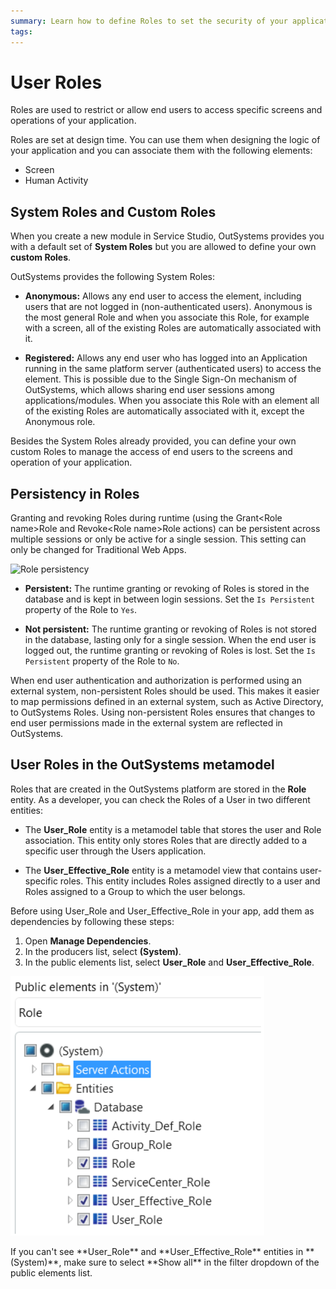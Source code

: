 ```yaml
---
summary: Learn how to define Roles to set the security of your applications.
tags: 
---
```


# User Roles

Roles are used to restrict or allow end users to access specific screens and
operations of your application.

Roles are set at design time. You can use them when designing the logic of
your application and you can associate them with the following elements:

* Screen
* Human Activity

## System Roles and Custom Roles

When you create a new module in Service Studio, OutSystems provides you with a
default set of **System Roles** but you are allowed to define your own
**custom Roles**.

OutSystems provides the following System Roles:

* **Anonymous:** Allows any end user to access the element, including users that are not logged in (non-authenticated users). Anonymous is the most general Role and when you associate this Role, for example with a screen, all of the existing Roles are automatically associated with it. 

* **Registered:** Allows any end user who has logged into an Application running in the same platform server (authenticated users) to access the element. This is possible due to the Single Sign-On mechanism of OutSystems, which allows sharing end user sessions among applications/modules. When you associate this Role with an element all of the existing Roles are automatically associated with it, except the Anonymous role. 

Besides the System Roles already provided, you can define your own custom Roles to manage the access of end users to the screens and operation of your application.

## Persistency in Roles

Granting and revoking Roles during runtime (using the Grant&lt;Role name&gt;Role
and Revoke&lt;Role name&gt;Role actions) can be persistent across multiple sessions
or only be active for a single session. This setting can only be changed for
Traditional Web Apps.

![Role persistency](images/Roles-persitency.png)

* **Persistent:** The runtime granting or revoking of Roles is stored in the database and is kept in between login sessions. Set the `Is Persistent` property of the Role to `Yes`. 

* **Not persistent:** The runtime granting or revoking of Roles is not stored in the database, lasting only for a single session. When the end user is logged out, the runtime granting or revoking of Roles is lost. Set the `Is Persistent` property of the Role to `No`. 

<div class="info" markdown="1">

When end user authentication and authorization is performed using an external system, non-persistent Roles should be used. This makes it easier to map permissions defined in an external system, such as Active Directory, to OutSystems Roles. Using non-persistent Roles ensures that changes to end user permissions made in the external system are reflected in OutSystems.

</div>

## User Roles in the OutSystems metamodel

Roles that are created in the OutSystems platform are stored in the **Role** entity.
As a developer, you can check the Roles of a User in two different entities:

* The **User_Role** entity is a metamodel table that stores the user and Role association. This entity only stores Roles that are directly added to a specific user through the Users application.

* The **User_Effective_Role** entity is a metamodel view that contains user-specific roles. This entity includes Roles assigned directly to a user and Roles assigned to a Group to which the user belongs.

Before using User_Role and User_Effective_Role in your app, add them as dependencies by following these steps:

1. Open **Manage Dependencies**.
2. In the producers list, select **(System)**.
3. In the public elements list, select **User_Role** and **User_Effective_Role**. 

![Entities with Role information in OutSystems](images/Roles_metamodel.PNG)

<div class="info" markdown="1">
If you can't see **User_Role** and **User_Effective_Role** entities in **(System)**, make sure to select **Show all** in the filter dropdown of the public elements list.
</div>
